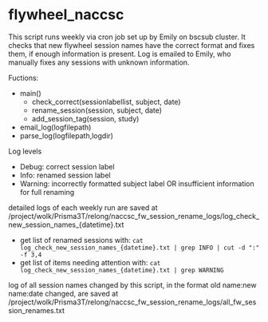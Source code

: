 # flywheel_naccsc

This script runs weekly via cron job set up by Emily on bscsub cluster. 
It checks that new flywheel session names have the correct format and fixes them, if enough information is present. 
Log is emailed to Emily, who manually fixes any sessions with unknown information.

Fuctions:
- main()
  - check_correct(sessionlabellist, subject, date)
  - rename_session(session, subject, date)
  - add_session_tag(session, study)
- email_log(logfilepath)
- parse_log(logfilepath,logdir)

Log levels
- Debug: correct session label
- Info: renamed session label
- Warning: incorrectly formatted subject label OR insufficient information for full renaming

detailed logs of each weekly run are saved at 
/project/wolk/Prisma3T/relong/naccsc_fw_session_rename_logs/log_check_new_session_names_{datetime}.txt
- get list of renamed sessions with: `cat log_check_new_session_names_{datetime}.txt | grep INFO | cut -d ":" -f 3,4`  
- get list of items needing attention with: `cat log_check_new_session_names_{datetime}.txt | grep WARNING`

log of all session names changed by this script, in the format old name:new name:date changed, are saved at 
/project/wolk/Prisma3T/relong/naccsc_fw_session_rename_logs/all_fw_session_renames.txt
